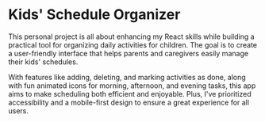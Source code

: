 # Kids' Schedule Organizer

This personal project is all about enhancing my React skills while building a practical tool for organizing daily activities for children. The goal is to create a user-friendly interface that helps parents and caregivers easily manage their kids' schedules.

With features like adding, deleting, and marking activities as done, along with fun animated icons for morning, afternoon, and evening tasks, this app aims to make scheduling both efficient and enjoyable. Plus, I've prioritized accessibility and a mobile-first design to ensure a great experience for all users.
